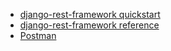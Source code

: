 - [django-rest-framework quickstart](http://www.django-rest-framework.org/tutorial/quickstart/)
- [django-rest-framework reference](https://github.com/twtrubiks/django-rest-framework-tutorial)
- [Postman](https://www.getpostman.com/apps)